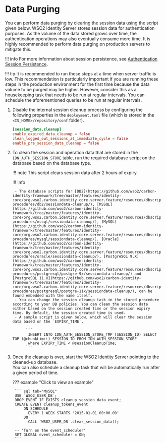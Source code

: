 # Data Purging

You can perform data purging by clearing the session data using the script given below. WSO2 Identity Server stores session data for authentication purposes. As the volume of the data stored grows over time, the authentication operations may also eventually consume more time. It is highly recommended to perform data purging on production servers to mitigate this.

!!! info 
    For more information about session persistence, see [Authentication Session Persistence](../../learn/authentication-session-persistence).

!!! tip
    It is recommended to run these steps at a time when server traffic is low. This recommendation is particularly important if you are running these steps in the production environment for the first time because the data volume to be purged may be higher. However, consider this as a housekeeping task that needs to be run at regular intervals. 
    You can schedule the aforementioned queries to be run at regular intervals.
    

1. Disable the internal session cleanup process by configuring the following properties in the `deployment.toml` file (which is stored in the `<IS_HOME>/repository/conf` folder).

    ```toml
    [session_data.cleanup]
    enable_expired_data_cleanup = false
    clean_logged_out_sessions_at_immediate_cycle = false
    enable_pre_session_data_cleanup = false
    
    ```

2. To clean the session and operation data that are stored in the `IDN_AUTH_SESSION_STORE` table, run the required database script on the database based on the database type. 

    !!! note
        This script clears session data after 2 hours of expiry.

    !!! info

        - The database scripts for [DB2](https://github.com/wso2/carbon-identity-framework/tree/master/features/identity-core/org.wso2.carbon.identity.core.server.feature/resources/dbscripts/stored-procedures/db2/sessiondata-cleanup/), [MSSQL](https://github.com/wso2/carbon-identity-framework/tree/master/features/identity-core/org.wso2.carbon.identity.core.server.feature/resources/dbscripts/stored-procedures/mssql/sessiondata-cleanup/), [MySQL](https://github.com/wso2/carbon-identity-framework/tree/master/features/identity-core/org.wso2.carbon.identity.core.server.feature/resources/dbscripts/stored-procedures/mysql/sessiondata-cleanup/), [Oracle](https://github.com/wso2/carbon-identity-framework/tree/master/features/identity-core/org.wso2.carbon.identity.core.server.feature/resources/dbscripts/stored-procedures/oracle/sessiondata-cleanup/), [PostgreSQL 9.X](https://github.com/wso2/carbon-identity-framework/tree/master/features/identity-core/org.wso2.carbon.identity.core.server.feature/resources/dbscripts/stored-procedures/postgresql/postgre-9x/sessiondata-cleanup/) and [PostgreSQL 11.X](https://github.com/wso2/carbon-identity-framework/tree/master/features/identity-core/org.wso2.carbon.identity.core.server.feature/resources/dbscripts/stored-procedures/postgresql/postgre-11x/sessiondata-cleanup/), can be found embedded with the name itself.
        - You can change the session cleanup task in the stored procedure according to your DB policies. You can clean the session data either based on the session created time or the session expiry time. By default, the session created time is used.
        - A sample script is given below, which will clear the session data based on the `EXPIRY_TIME`.
           
             ``` 
              INSERT INTO IDN_AUTH_SESSION_STORE_TMP (SESSION_ID) SELECT TOP (@chunkLimit) SESSION_ID FROM IDN_AUTH_SESSION_STORE 
              where EXPIRY_TIME < @sessionCleanupTime;
             ```

3. Once the cleanup is over, start the WSO2 Identity Server pointing to the cleaned-up database.  
    You can also schedule a cleanup task that will be automatically run after a given period of time. 

    ??? example "Click to view an example"     

        ``` sql tab="MySQL"
        USE `WSO2_USER_DB`;
        DROP EVENT IF EXISTS cleanup_session_data_event;
        CREATE EVENT cleanup_tokens_event
            ON SCHEDULE
              EVERY 1 WEEK STARTS '2015-01-01 00:00.00'
            DO
              CALL `WSO2_USER_DB`.clear_session_data();

        -- 'Turn on the event_scheduler'
        SET GLOBAL event_scheduler = ON;
        ```
